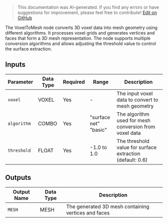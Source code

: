 > This documentation was AI-generated. If you find any errors or have suggestions for improvement, please feel free to contribute! [Edit on GitHub](https://github.com/Comfy-Org/embedded-docs/blob/main/comfyui_embedded_docs/docs/VoxelToMesh/en.md)

The VoxelToMesh node converts 3D voxel data into mesh geometry using different algorithms. It processes voxel grids and generates vertices and faces that form a 3D mesh representation. The node supports multiple conversion algorithms and allows adjusting the threshold value to control the surface extraction.

## Inputs

| Parameter | Data Type | Required | Range | Description |
|-----------|-----------|----------|-------|-------------|
| `voxel` | VOXEL | Yes | - | The input voxel data to convert to mesh geometry |
| `algorithm` | COMBO | Yes | "surface net"<br>"basic" | The algorithm used for mesh conversion from voxel data |
| `threshold` | FLOAT | Yes | -1.0 to 1.0 | The threshold value for surface extraction (default: 0.6) |

## Outputs

| Output Name | Data Type | Description |
|-------------|-----------|-------------|
| `MESH` | MESH | The generated 3D mesh containing vertices and faces |
